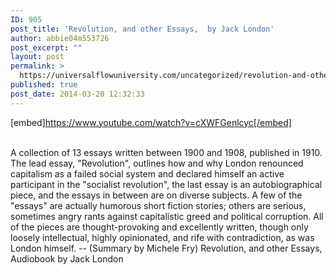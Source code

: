 ```yaml
---
ID: 905
post_title: 'Revolution, and other Essays,  by Jack London'
author: abbie04m553726
post_excerpt: ""
layout: post
permalink: >
  https://universalflowuniversity.com/uncategorized/revolution-and-other-essays-by-jack-london/
published: true
post_date: 2014-03-20 12:32:33
---
```

[embed]https://www.youtube.com/watch?v=cXWFGenlcyc[/embed]</br></br>
<p>A collection of 13 essays written between 1900 and 1908, published in 1910. The lead essay, "Revolution", outlines how and why London renounced capitalism as a failed social system and declared himself an active participant in the "socialist revolution", the last essay is an autobiographical piece, and the essays in between are on diverse subjects. A few of the "essays" are actually humorous short fiction stories; others are serious, sometimes angry rants against capitalistic greed and political corruption. All of the pieces are thought-provoking and excellently written, though only loosely intellectual, highly opinionated, and rife with contradiction, as was London himself. -- (Summary by Michele Fry)
Revolution, and other Essays, Audiobook by Jack London</p>